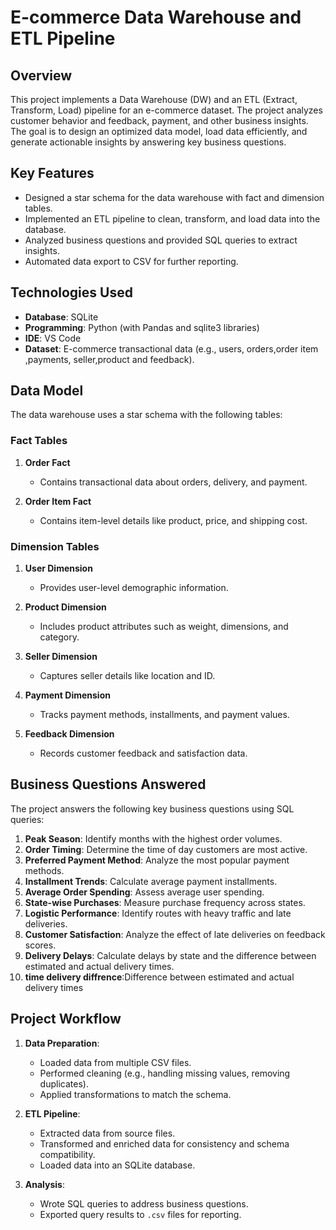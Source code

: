 # E-commerce Data Warehouse and ETL Pipeline

## **Overview**
This project implements a Data Warehouse (DW) and an ETL (Extract, Transform, Load) pipeline for an e-commerce dataset. The project analyzes customer behavior and feedback, payment, and other business insights. The goal is to design an optimized data model, load data efficiently, and generate actionable insights by answering key business questions.

## **Key Features**
- Designed a star schema for the data warehouse with fact and dimension tables.
- Implemented an ETL pipeline to clean, transform, and load data into the database.
- Analyzed business questions and provided SQL queries to extract insights.
- Automated data export to CSV for further reporting.

## **Technologies Used**
- **Database**: SQLite  
- **Programming**: Python (with Pandas and sqlite3 libraries)  
- **IDE**: VS Code   
- **Dataset**: E-commerce transactional data (e.g., users, orders,order item ,payments, seller,product and feedback).  

## **Data Model**
The data warehouse uses a star schema with the following tables:

### **Fact Tables**
1. **Order Fact**  
   - Contains transactional data about orders, delivery, and payment.

2. **Order Item Fact**  
   - Contains item-level details like product, price, and shipping cost.

### **Dimension Tables**
1. **User Dimension**  
   - Provides user-level demographic information.

2. **Product Dimension**  
   - Includes product attributes such as weight, dimensions, and category.

3. **Seller Dimension**  
   - Captures seller details like location and ID.

4. **Payment Dimension**  
   - Tracks payment methods, installments, and payment values.

5. **Feedback Dimension**  
   - Records customer feedback and satisfaction data.

## **Business Questions Answered**
The project answers the following key business questions using SQL queries:
1. **Peak Season**: Identify months with the highest order volumes.  
2. **Order Timing**: Determine the time of day customers are most active.  
3. **Preferred Payment Method**: Analyze the most popular payment methods.  
4. **Installment Trends**: Calculate average payment installments.  
5. **Average Order Spending**: Assess average user spending.  
6. **State-wise Purchases**: Measure purchase frequency across states.  
7. **Logistic Performance**: Identify routes with heavy traffic and late deliveries.  
8. **Customer Satisfaction**: Analyze the effect of late deliveries on feedback scores.  
9. **Delivery Delays**: Calculate delays by state and the difference between estimated and actual delivery times.
10. **time delivery diffrence**:Difference between estimated and actual delivery times

## **Project Workflow**
1. **Data Preparation**:  
   - Loaded data from multiple CSV files.  
   - Performed cleaning (e.g., handling missing values, removing duplicates).  
   - Applied transformations to match the schema.

2. **ETL Pipeline**:  
   - Extracted data from source files.  
   - Transformed and enriched data for consistency and schema compatibility.  
   - Loaded data into an SQLite database.

3. **Analysis**:  
   - Wrote SQL queries to address business questions.  
   - Exported query results to `.csv` files for reporting.



